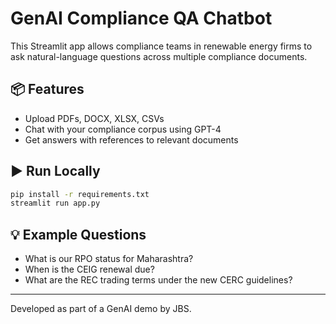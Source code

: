 # GenAI Compliance QA Chatbot

This Streamlit app allows compliance teams in renewable energy firms to ask natural-language questions across multiple compliance documents.

## 📦 Features

- Upload PDFs, DOCX, XLSX, CSVs
- Chat with your compliance corpus using GPT-4
- Get answers with references to relevant documents

## ▶️ Run Locally

```bash
pip install -r requirements.txt
streamlit run app.py
```

## 💡 Example Questions

- What is our RPO status for Maharashtra?
- When is the CEIG renewal due?
- What are the REC trading terms under the new CERC guidelines?

---
Developed as part of a GenAI demo by JBS.